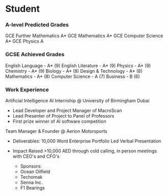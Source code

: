 # Student

### A-level Predicted Grades
GCE Further Mathematics A*
GCE Mathematics A*
GCE Computer Science A* 
GCE Physics A

### GCSE Achieved Grades
English Language - A* (9) 
English Literature - A* (9) 
Physics - A* (9) 
Chemistry - A* (9)
Biology - A* (8) 
Design & Technology - A* (8)
Mathematics - A* (8) 
Computer Science - A (7) 
Business - B (6) 

### Work Experience 
Artificial Intelligence AI Internship @ University of Birmingham Dubai
- Lead Developer and Project Manager of MacroScan
- Lead Presenter of Project to Panel of Professors 
- First prize winner of AI software competition

Team Manager & Founder @ Aerion Motorsports
- Deliverables:
  10,000 Word Enterprise Portfolio
  Led Verbal Presentation

- Impact
  Raised >10,000 AED through cold calling, in person meetings with CEO's and CFO's
  - Sponsors:
  - Ocean Oilfield
  - Techomak
  - Senna Inc.
  - F1 Bearings 

  
  
